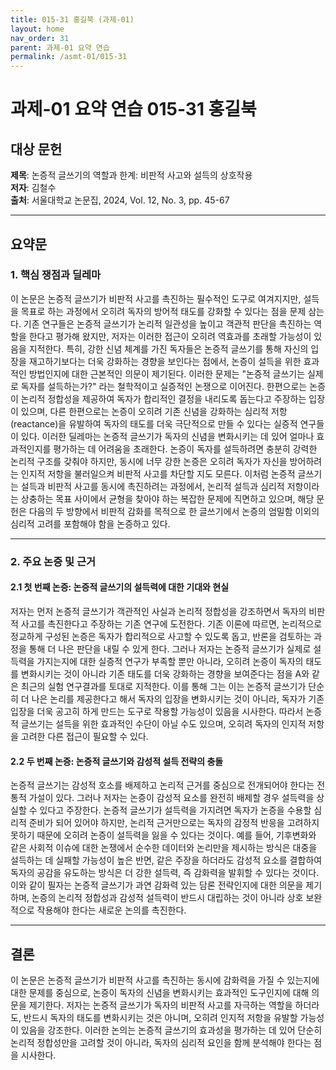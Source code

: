 ```yaml
---
title: 015-31 홍길북 (과제-01)
layout: home
nav_order: 31
parent: 과제-01 요약 연습
permalink: /asmt-01/015-31
---
```


# 과제-01 요약 연습 015-31 홍길북   

## 대상 문헌  
**제목**: 논증적 글쓰기의 역할과 한계: 비판적 사고와 설득의 상호작용  
**저자**: 김철수  
**출처**: 서울대학교 논문집, 2024, Vol. 12, No. 3, pp. 45-67  

---

## 요약문  

### 1. 핵심 쟁점과 딜레마  
이 논문은 논증적 글쓰기가 비판적 사고를 촉진하는 필수적인 도구로 여겨지지만, 설득을 목표로 하는 과정에서 오히려 독자의 방어적 태도를 강화할 수 있다는 점을 문제 삼는다. 기존 연구들은 논증적 글쓰기가 논리적 일관성을 높이고 객관적 판단을 촉진하는 역할을 한다고 평가해 왔지만, 저자는 이러한 접근이 오히려 역효과를 초래할 가능성이 있음을 지적한다. 특히, 강한 신념 체계를 가진 독자들은 논증적 글쓰기를 통해 자신의 입장을 재고하기보다는 더욱 강화하는 경향을 보인다는 점에서, 논증이 설득을 위한 효과적인 방법인지에 대한 근본적인 의문이 제기된다. 이러한 문제는 "논증적 글쓰기는 실제로 독자를 설득하는가?" 라는 철학적이고 실증적인 논쟁으로 이어진다. 한편으로는 논증이 논리적 정합성을 제공하여 독자가 합리적인 결정을 내리도록 돕는다고 주장하는 입장이 있으며, 다른 한편으로는 논증이 오히려 기존 신념을 강화하는 심리적 저항(reactance)을 유발하여 독자의 태도를 더욱 극단적으로 만들 수 있다는 실증적 연구들이 있다. 이러한 딜레마는 논증적 글쓰기가 독자의 신념을 변화시키는 데 있어 얼마나 효과적인지를 평가하는 데 어려움을 초래한다. 논증이 독자를 설득하려면 충분히 강력한 논리적 구조를 갖춰야 하지만, 동시에 너무 강한 논증은 오히려 독자가 자신을 방어하려는 인지적 저항을 불러일으켜 비판적 사고를 차단할 지도 모른다. 이처럼 논증적 글쓰기는 설득과 비판적 사고를 동시에 촉진하려는 과정에서, 논리적 설득과 심리적 저항이라는 상충하는 목표 사이에서 균형을 찾아야 하는 복잡한 문제에 직면하고 있으며, 해당 문헌은 다음의 두 방향에서 비판적 감화를 목적으로 한 글쓰기에서 논증의 엄밀함 이외의 심리적 고려를 포함해야 함을 논증하고 있다.   

---

### 2. 주요 논증 및 근거  

#### 2.1 첫 번째 논증: 논증적 글쓰기의 설득력에 대한 기대와 현실  
저자는 먼저 논증적 글쓰기가 객관적인 사실과 논리적 정합성을 강조하면서 독자의 비판적 사고를 촉진한다고 주장하는 기존 연구에 도전한다. 기존 이론에 따르면, 논리적으로 정교하게 구성된 논증은 독자가 합리적으로 사고할 수 있도록 돕고, 반론을 검토하는 과정을 통해 더 나은 판단을 내릴 수 있게 한다. 그러나 저자는 논증적 글쓰기가 실제로 설득력을 가지는지에 대한 실증적 연구가 부족할 뿐만 아니라, 오히려 논증이 독자의 태도를 변화시키는 것이 아니라 기존 태도를 더욱 강화하는 경향을 보여준다는 점을 A와 같은 최근의 실험 연구결과를 토대로 지적한다. 이를 통해 그는 이는 논증적 글쓰기가 단순히 더 나은 논리를 제공한다고 해서 독자의 입장을 변화시키는 것이 아니라, 독자가 기존 입장을 더욱 공고히 하게 만드는 도구로 작용할 가능성이 있음을 시사한다. 따라서 논증적 글쓰기는 설득을 위한 효과적인 수단이 아닐 수도 있으며, 오히려 독자의 인지적 저항을 고려한 다른 접근이 필요할 수 있다.  

#### 2.2 두 번째 논증: 논증적 글쓰기와 감성적 설득 전략의 충돌  
논증적 글쓰기는 감성적 호소를 배제하고 논리적 근거를 중심으로 전개되어야 한다는 전통적 가설이 있다. 그러나 저자는 논증이 감성적 요소를 완전히 배제할 경우 설득력을 상실할 수 있다고 주장한다. 논증적 글쓰기가 설득력을 가지려면 독자가 논증을 수용할 심리적 준비가 되어 있어야 하지만, 논리적 근거만으로는 독자의 감정적 반응을 고려하지 못하기 때문에 오히려 논증이 설득력을 잃을 수 있다는 것이다. 예를 들어, 기후변화와 같은 사회적 이슈에 대한 논쟁에서 순수한 데이터와 논리만을 제시하는 방식은 대중을 설득하는 데 실패할 가능성이 높은 반면, 같은 주장을 하더라도 감성적 요소를 결합하여 독자의 공감을 유도하는 방식은 더 강한 설득력, 즉 감화력을 발휘할 수 있다는 것이다. 이와 같이 필자는 논증적 글쓰기가 과연 감화력 있는 담론 전략인지에 대한 의문을 제기하며, 논증의 논리적 정합성과 감성적 설득력이 반드시 대립하는 것이 아니라 상호 보완적으로 작용해야 한다는 새로운 논의를 촉진한다.  

---

## 결론  
이 논문은 논증적 글쓰기가 비판적 사고를 촉진하는 동시에 감화력을 가질 수 있는지에 대한 문제를 중심으로, 논증이 독자의 신념을 변화시키는 효과적인 도구인지에 대해 의문을 제기한다. 저자는 논증적 글쓰기가 독자의 비판적 사고를 자극하는 역할을 하더라도, 반드시 독자의 태도를 변화시키는 것은 아니며, 오히려 인지적 저항을 유발할 가능성이 있음을 강조한다. 이러한 논의는 논증적 글쓰기의 효과성을 평가하는 데 있어 단순히 논리적 정합성만을 고려할 것이 아니라, 독자의 심리적 요인을 함께 분석해야 한다는 점을 시사한다.


